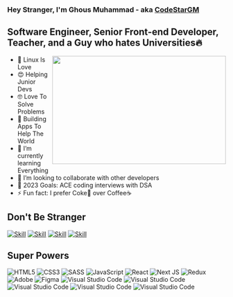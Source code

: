 
### Hey Stranger, I'm Ghous Muhammad - aka [CodeStarGM][website]

## Software Engineer, Senior Front-end Developer, Teacher, and a Guy who hates Universities🔥
<img style="width:400px; height:250px;" align="right" src="https://i.ibb.co/jVFmgZs/toothless.png"/>

- 🖤 Linux Is Love
- 😍 Helping Junior Devs
- 🤓 Love To Solve Problems
- 🔭 Building Apps To Help The World
- 🌱 I’m currently learning Everything
- 👯 I’m looking to collaborate with other developers
- 🥅 2023 Goals: ACE coding interviews with DSA
- ⚡ Fun fact: I prefer Coke🥤 over Coffee☕

## Don't Be Stranger


[![Skill](https://img.shields.io/badge/Twitter-1DA1F2?style=for-the-badge&logo=twitter&logoColor=white)](https://twitter.com/codestargm)
[![Skill](https://img.shields.io/badge/Email-ff4d4d?style=for-the-badge&logo=gmail&logoColor=white)](codestargm@gmail.com)
[![Skill](https://img.shields.io/badge/Discord-100000?style=for-the-badge&logo=discord&logoColor=white)](https://github.com/CodeStarGM)
[![Skill](https://img.shields.io/badge/Portfolio-ccff33?style=for-the-badge&logo=google&logoColor=white)][website]

## Super Powers
<img alt="HTML5" src="https://img.shields.io/badge/html5%20-%23E34F26.svg?&style=for-the-badge&logo=html5&logoColor=white"/> <img alt="CSS3" src="https://img.shields.io/badge/css3%20-%231572B6.svg?&style=for-the-badge&logo=css3&logoColor=white"/> <img alt="SASS" src="https://img.shields.io/badge/SASS%20-hotpink.svg?&style=for-the-badge&logo=SASS&logoColor=white"/>  <img alt="JavaScript" src="https://img.shields.io/badge/javascript%20-%23323330.svg?&style=for-the-badge&logo=javascript&logoColor=%23F7DF1E"/> <img alt="React" src="https://img.shields.io/badge/react%20-%2320232a.svg?&style=for-the-badge&logo=react&logoColor=%2361DAFB"/> <img alt="Next JS" src="https://img.shields.io/badge/next%20js%20-%23000000.svg?&style=for-the-badge&logo=next.js&logoColor=white"/> <img alt="Redux" src="https://img.shields.io/badge/redux%20-%23593d88.svg?&style=for-the-badge&logo=redux&logoColor=white"/>  <img alt="Adobe" src="https://img.shields.io/badge/Firebase%20-%23ff9933.svg?&style=for-the-badge&logo=firebase&logoColor=white"/> <img alt="Figma" src="https://img.shields.io/badge/figma%20-%23F24E1E.svg?&style=for-the-badge&logo=figma&logoColor=white"/> 
<img alt="Visual Studio Code" src="https://img.shields.io/badge/Tailwindcss-00bfff.svg?&style=for-the-badge&logo=tailwindcss&logoColor=white"/>
<img alt="Visual Studio Code" src="https://img.shields.io/badge/Bootstrap-6600cc.svg?&style=for-the-badge&logo=bootstrap&logoColor=white"/>
<img alt="Visual Studio Code" src="https://img.shields.io/badge/Python-ffff4d.svg?&style=for-the-badge&logo=python&logoColor="/>
<img alt="Visual Studio Code" src="https://img.shields.io/badge/Django-00cc44.svg?&style=for-the-badge&logo=django&logoColor="/> <img alt="Visual Studio Code" src="https://img.shields.io/badge/Visual%20Studio-0078d7.svg?&style=for-the-badge&logo=visual-studio-code&logoColor=white"/>








[website]: https://codestargm.vercel.app/

